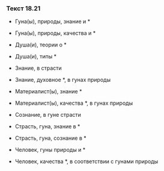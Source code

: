 ### Текст 18.21

- Гуна(ы), природы, знание и *

- Гуна(ы), природы, качества и *

- Душа(и), теории о *

- Душа(и), типы *

- Знание, в страсти

- Знание, духовное *, в гунах природы

- Материалист(ы), знание *

- Материалист(ы), качества *, в гунах природы

- Сознание, в гуне страсти

- Страсть, гуна, знание в *

- Страсть, гуна, сознание в *

- Человек, гуны природы и *

- Человек, качества *, в соответствии с гунами природы
	

